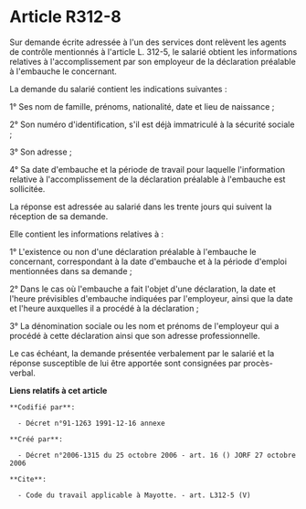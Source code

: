 # Article R312-8

Sur demande écrite adressée à l'un des services dont relèvent les agents de contrôle mentionnés à l'article L. 312-5, le
salarié obtient les informations relatives à l'accomplissement par son employeur de la déclaration préalable à l'embauche le
concernant. 

La demande du salarié contient les indications suivantes : 

1° Ses nom de famille, prénoms, nationalité, date et lieu de naissance ; 

2° Son numéro d'identification, s'il est déjà immatriculé à la sécurité sociale ; 

3° Son adresse ; 

4° Sa date d'embauche et la période de travail pour laquelle l'information relative à l'accomplissement de la déclaration
préalable à l'embauche est sollicitée. 

La réponse est adressée au salarié dans les trente jours qui suivent la réception de sa demande. 

Elle contient les informations relatives à : 

1° L'existence ou non d'une déclaration préalable à l'embauche le concernant, correspondant à la date d'embauche et à la
période d'emploi mentionnées dans sa demande ; 

2° Dans le cas où l'embauche a fait l'objet d'une déclaration, la date et l'heure prévisibles d'embauche indiquées par
l'employeur, ainsi que la date et l'heure auxquelles il a procédé à la déclaration ; 

3° La dénomination sociale ou les nom et prénoms de l'employeur qui a procédé à cette déclaration ainsi que son adresse
professionnelle. 

Le cas échéant, la demande présentée verbalement par le salarié et la réponse susceptible de lui être apportée sont
consignées par procès-verbal.

**Liens relatifs à cet article**

	**Codifié par**:

	  - Décret n°91-1263 1991-12-16 annexe

	**Créé par**:

	  - Décret n°2006-1315 du 25 octobre 2006 - art. 16 () JORF 27 octobre 2006

	**Cite**:

	  - Code du travail applicable à Mayotte. - art. L312-5 (V)

